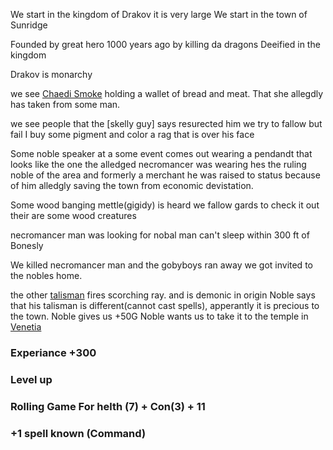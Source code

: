 We start in the kingdom of Drakov it is very large
We start in the town of Sunridge

Founded by great hero 1000 years ago by killing da dragons
Deeified in the kingdom

Drakov is monarchy

we see [Chaedi Smoke]('Chaedi_Smoke.md') holding a wallet of bread and meat. That she allegdly has taken from
some man.

we see people that the [skelly guy] says resurected him
we try to fallow but fail
I buy some pigment and color a rag that is over his face

Some noble speaker at a some event comes out wearing a pendandt that looks like the one the alledged necromancer was wearing
hes the ruling noble of the area and formerly a merchant
    he was raised to status because of him alledgly saving the town from economic devistation.

Some wood banging mettle(gigidy) is heard
we fallow gards to check it out
their are some wood creatures

necromancer man was looking for nobal man 
can't sleep within 300 ft of Bonesly

We killed necromancer man and the gobyboys ran away
we got invited to the nobles home.


the other [talisman]('Red_Talisman.md') fires scorching ray. and is demonic in origin
Noble says that his talisman is different(cannot cast spells), apperantly it is precious to the town.
Noble gives us +50G
Noble wants us to take it to the temple in [Venetia]('Venetia.md')

### Experiance +300
### Level up
### Rolling Game For helth (7) + Con(3) + 11
### +1 spell known (Command)

